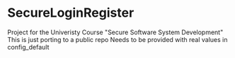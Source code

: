 # SecureLoginRegister
Project for the Univeristy Course "Secure Software System Development"
This is just porting to a public repo
Needs to be provided with real values in config_default
